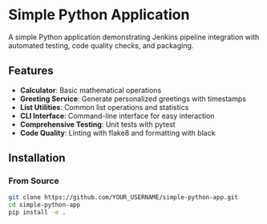 # Simple Python Application

A simple Python application demonstrating Jenkins pipeline integration with automated testing, code quality checks, and packaging.

## Features

- **Calculator**: Basic mathematical operations
- **Greeting Service**: Generate personalized greetings with timestamps
- **List Utilities**: Common list operations and statistics
- **CLI Interface**: Command-line interface for easy interaction
- **Comprehensive Testing**: Unit tests with pytest
- **Code Quality**: Linting with flake8 and formatting with black

## Installation

### From Source
```bash
git clone https://github.com/YOUR_USERNAME/simple-python-app.git
cd simple-python-app
pip install -e .